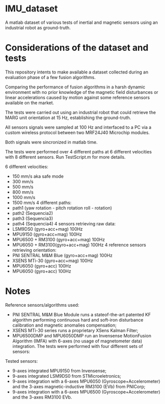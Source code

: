 # IMU_dataset
A matlab dataset of various tests of inertial and magnetic sensors using an industrial robot as ground-truth.

# Considerations of the dataset and tests
This repository intents to make available a dataset collected during an evaluation phase of a few fusion algorithms. 

Comparing the performance of fusion algorithms in a harsh dynamic environment with no prior knowledge of the magnetic field disturbances or linear accelerations caused by motion against some reference sensors available on the market.

The tests were carried out using an industrial robot that could retrieve the MARG unit orientation at 15 Hz, establishing the ground-truth. 

All sensors signals were sampled at 100 Hz and interfaced to a PC via a custom wireless protocol between two MRF24J40 Microchip modules.

Both signals were sincronized in matlab time.

The tests were performed over 4 different paths at 6 different velocities with 8 different sensors. Run TestScript.m for more details.

6 different velocities: 
- 150  mm/s aka safe mode 
- 300  mm/s
- 500  mm/s
- 800  mm/s
- 1000 mm/s
- 1500 mm/s
4 different paths:  
- path1 (yaw rotation - pitch rotation roll - rotation)
- path2 (Sequencia2)
- path3 (Sequencia3)
- path4 (Sequencia4)
4 sensors retrieving raw data: 
- LSM9DS0 (gyro+acc+mag) 100Hz
- MPU9150 (gyro+acc+mag) 100Hz
- MPU6500 + RM3100 (gyro+acc+mag) 100Hz
- MPU6050 + RM3100(gyro+acc+mag) 100Hz
4 reference sensors retrieving orientation: 
- PNI SENTRAL M&M Blue (gyro+acc+mag) 100Hz
- XSENS MTi-30 (gyro+acc+mag) 100Hz
- MPU6050 (gyro+acc) 100Hz
- MPU6050 (gyro+acc) 100Hz

# Notes
Reference sensors/algorithms used:
- PNI SENTRAL M&M Blue Module runs a stateof-the-art patented KF algorithm performing continuous hard and soft-iron disturbance calibration and magnetic anomalies compensation; 
- XSENS MTi-30 series runs a proprietary XSens Kalman Filter; 
- MPU6500DMP and MPU6050DMP run an Invensense MotionFusion
Algorithm (IMFA) with 6-axes (no usage of magnetometer data) integration.
The tests were performed with four different sets of sensors:

Tested sensors:
- 9-axes integrated MPU9150 from Invensense; 
- 9-axes integrated LSM9DS0 from STMicroeletronics; 
- 9-axes integration with a 6-axes MPU6050 (Gyroscope+Accelerometer) and the 3-axes magnetic-inductive RM3100 (EVb) from PNICorp; 
- 9-axes integration with a 6-axes MPU6500 (Gyroscope+Accelerometer) and the 3-axes RM3100 EVb. 
